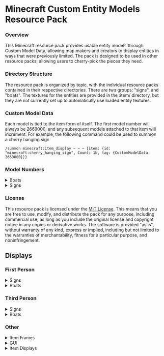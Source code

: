 # Minecraft Custom Entity Models Resource Pack

### Overview

This Minecraft resource pack provides usable entity models through Custom Model Data, allowing map makers and creators to display entities in ways that were previously limited. The pack is designed to be used in other resource packs, allowing users to cherry-pick the pieces they need.

### Directory Structure

The resource pack is organized by topic, with the individual resource packs contained in their respective directories. There are two groups: "signs", and "boats". The textures for the entities are provided in the <resource pack>:item/ directory, but they are not currently set up to automatically use loaded entity textures.

### Custom Model Data

Each model is tied to the item form of itself. The first model number will always be 2669000, and any subsequent models attached to that item will increment. For example, the following command could be used to summon a cherry hanging sign

`/summon minecraft:item_display ~ ~ ~ {item: {id: "minecraft:cherry_hanging_sign", Count: 1b, tag: {CustomModelData: 2669000}}}`

### Model Numbers
<details>
<summary>Boats</summary>

|             Type             | Model Data Number | Sign Item  |
|:----------------------------:|:-----------------:|:----------:|
|         Normal Boat          |     `2669000`     |    Boat    |
|           Left Oar           |     `2669001`     |    Boat    | 
|     Normal Boat No Oars      |     `2669002`     |    Boat    |
|          Right Oar           |     `2669003`     |    Boat    |
| Normal Boat Oars Sticking Up |     `2669004`     |    Boat    |
|      Normal Chest Boat       |     `2669000`     | Chest Boat |
|      Chest Boat No Boat      |     `2669001`     | Chest Boat |
|      Chest Boat No Oars      |     `2669002`     | Chest Boat |
| Chest Boat Oars Sticking Up  |     `2669003`     | Chest Boat |

</details>

<details>
<summary> Signs</summary>

|         Type          | Model Data Number |  Sign Item   |
|:---------------------:|:-----------------:|:------------:|
|         Sign          |     `2669000`     | Normal Sign  |
|       Wall Sign       |     `2669001`     | Normal Sign  | 
|       Sign Post       |     `2669002`     | Normal Sign  |
|   Wall Hanging Sign   |     `2669000`     | Hanging Sign |
|     Hanging Sign      |     `2669001`     | Hanging Sign |
| Attached Hanging Sign |     `2669002`     | Hanging Sign |
</details>

### License

This resource pack is licensed under the [MIT License](https://github.com/ADHDMC/Entity_Models/blob/master/LICENSE). This means that you are free to use, modify, and distribute the pack for any purpose, including commercial use, as long as you include the original license and copyright notice in any copies or derivative works. The software is provided "as is", without warranty of any kind, express or implied, including but not limited to the warranties of merchantability, fitness for a particular purpose, and noninfringement.

## Displays

### First Person

<details>
<summary> Signs</summary>

![The first person rendering of a player holding a hanging wall sign](https://raw.githubusercontent.com/ADHDMC/Sign_and_Boat_Models/master/images/1st_person/hanging_wall_sign.png)
![The first person rendering of a player holding a hanging sign](https://raw.githubusercontent.com/ADHDMC/Sign_and_Boat_Models/master/images/1st_person/hanging_sign.png)
![The first person rendering of a player holding an attached hanging sign](https://raw.githubusercontent.com/ADHDMC/Sign_and_Boat_Models/master/images/1st_person/attached_hangning_sign.png)
![The first person rendering of a player holding a sign](https://raw.githubusercontent.com/ADHDMC/Sign_and_Boat_Models/master/images/1st_person/sign.png)
![The first person rendering of a player holding a wall sign](https://raw.githubusercontent.com/ADHDMC/Sign_and_Boat_Models/master/images/1st_person/wall_sign.png)
![The first person rendering of a player holding a sign post](https://raw.githubusercontent.com/ADHDMC/Sign_and_Boat_Models/master/images/1st_person/sign_post.png)
</details>

<details>
<summary> Boats</summary>

![The first person rendering of a player holding a boat](https://raw.githubusercontent.com/ADHDMC/Sign_and_Boat_Models/master/images/1st_person/boat.png)
![The first person rendering of a player holding a chest boat](https://raw.githubusercontent.com/ADHDMC/Sign_and_Boat_Models/master/images/1st_person/chest_boat.png)
![The first person rendering of a player holding a chest boat with only the chest](https://raw.githubusercontent.com/ADHDMC/Sign_and_Boat_Models/master/images/1st_person/chest_boat_no_boat.png)
![The first person rendering of a player holding a chest boat without any oars](https://raw.githubusercontent.com/ADHDMC/Sign_and_Boat_Models/master/images/1st_person/chest_boat_no_oars.png)
![The first person rendering of a player holding a chest boat with the oars sticking straight up](https://raw.githubusercontent.com/ADHDMC/Sign_and_Boat_Models/master/images/1st_person/chest_boat_straight_oars.png)
![The first person rendering of a player holding a left oar](https://raw.githubusercontent.com/ADHDMC/Sign_and_Boat_Models/master/images/1st_person/left_oar.png)
![The first person rendering of a player holding a normal boat with no oars](https://raw.githubusercontent.com/ADHDMC/Sign_and_Boat_Models/master/images/1st_person/no_oars.png)
![The first person rendering of a player holding a right oar](https://raw.githubusercontent.com/ADHDMC/Sign_and_Boat_Models/master/images/1st_person/right_oar.png)
![The first person rendering of a player holding a normal boat with the oars sticking straight up](https://raw.githubusercontent.com/ADHDMC/Sign_and_Boat_Models/master/images/1st_person/straight_oars.png)
</details>

### Third Person

<details>
<summary> Signs </summary>

![The third person rendering of a player holding a hanging wall sign](https://raw.githubusercontent.com/ADHDMC/Sign_and_Boat_Models/master/images/3rd_person/wall_hanging_sign.png)
![The third person rendering of a player holding a hanging sign](https://raw.githubusercontent.com/ADHDMC/Sign_and_Boat_Models/master/images/3rd_person/hanging_sign.png)
![The third person rendering of a player holding an attached hanging sign](https://raw.githubusercontent.com/ADHDMC/Sign_and_Boat_Models/master/images/3rd_person/attached_hanging_sign.png)
![The third person rendering of a player holding a sign](https://raw.githubusercontent.com/ADHDMC/Sign_and_Boat_Models/master/images/3rd_person/sign.png)
![The third person rendering of a player holding a wall sign](https://raw.githubusercontent.com/ADHDMC/Sign_and_Boat_Models/master/images/3rd_person/wall_sign.png)
![The third person rendering of a player holding a sign post](https://raw.githubusercontent.com/ADHDMC/Sign_and_Boat_Models/master/images/3rd_person/sign_post.png)
</details>

<details>
<summary> Boats </summary>

![The third person rendering of a player holding a boat](https://raw.githubusercontent.com/ADHDMC/Sign_and_Boat_Models/master/images/3rd_person/boat.png)
![The third person rendering of a player holding a chest boat](https://raw.githubusercontent.com/ADHDMC/Sign_and_Boat_Models/master/images/3rd_person/chest_boat.png)
![The third person rendering of a player holding a chest boat with only the chest](https://raw.githubusercontent.com/ADHDMC/Sign_and_Boat_Models/master/images/3rd_person/chest_boat_no_boat.png)
![The third person rendering of a player holding a chest boat without any oars](https://raw.githubusercontent.com/ADHDMC/Sign_and_Boat_Models/master/images/3rd_person/chest_boat_no_oars.png)
![The third person rendering of a player holding a chest boat with the oars sticking straight up](https://raw.githubusercontent.com/ADHDMC/Sign_and_Boat_Models/master/images/3rd_person/chest_boat_straight_oars.png)
![The third person rendering of a player holding a left oar](https://raw.githubusercontent.com/ADHDMC/Sign_and_Boat_Models/master/images/3rd_person/boat_left_oar.png)
![The third person rendering of a player holding a normal boat with no oars](https://raw.githubusercontent.com/ADHDMC/Sign_and_Boat_Models/master/images/3rd_person/boat_no_oars.png)
![The third person rendering of a player holding a right oar](https://raw.githubusercontent.com/ADHDMC/Sign_and_Boat_Models/master/images/3rd_person/boat_right_oar.png)
![The third person rendering of a player holding a normal boat with the oars sticking straight up](https://raw.githubusercontent.com/ADHDMC/Sign_and_Boat_Models/master/images/3rd_person/boat_straight_oars.png)
</details>

### Other

<details>
<summary> Item Frames </summary>

![Rendering of all boats available through this pack in item frames](https://raw.githubusercontent.com/ADHDMC/Sign_and_Boat_Models/master/images/item_frame/boats_item_frames.png)
![Rendering of all signs available through this pack in item frames](https://raw.githubusercontent.com/ADHDMC/Sign_and_Boat_Models/master/images/item_frame/signs_item_frames_1.png)
![Rendering of all signs available through this pack in item frames](https://raw.githubusercontent.com/ADHDMC/Sign_and_Boat_Models/master/images/item_frame/signs_item_frames_2.png)
![Rendering of all signs available through this pack in item frames](https://raw.githubusercontent.com/ADHDMC/Sign_and_Boat_Models/master/images/item_frame/signs_item_frames_3.png)
</details>

<details>
<summary> GUI </summary>

![GUI Rendering of boats](https://raw.githubusercontent.com/ADHDMC/Sign_and_Boat_Models/master/images/gui/boats.png)
![GUI Rendering of signs](https://raw.githubusercontent.com/ADHDMC/Sign_and_Boat_Models/master/images/gui/signs.png)
</details>

<details>
<summary> Item Displays </summary>

![Item Display rendering, example of how these displays look when altered](https://raw.githubusercontent.com/ADHDMC/Sign_and_Boat_Models/master/images/item_displays/lots_of_boat_displays.png)
![Item Display Rendering of boats](https://raw.githubusercontent.com/ADHDMC/Sign_and_Boat_Models/master/images/item_displays/normal_boat_displays.png)
![Item Display Rendering of Signs](https://raw.githubusercontent.com/ADHDMC/Sign_and_Boat_Models/master/images/item_displays/normal_sign_displays.png)
![Item Display Rendering of Signs and Boats](https://raw.githubusercontent.com/ADHDMC/Sign_and_Boat_Models/master/images/item_displays/sign_and_boat_displays.png)
![Item Display rendering, example of how these displays look when altered](https://raw.githubusercontent.com/ADHDMC/Sign_and_Boat_Models/master/images/item_displays/transformed_boat_display.png)
![Item Display rendering, example of how these displays look when altered](https://raw.githubusercontent.com/ADHDMC/Sign_and_Boat_Models/master/images/item_displays/transformed_boat_display_2.png)
</details>
